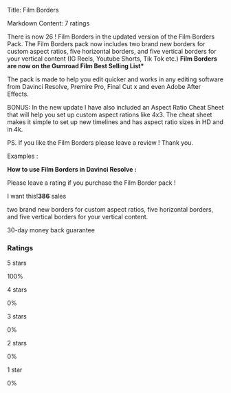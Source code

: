 Title: Film Borders

Markdown Content:
7 ratings

There is now 26 ! Film Borders in the updated version of the Film Borders Pack. The Film Borders pack now includes two brand new borders for custom aspect ratios, five horizontal borders, and five vertical borders for your vertical content (IG Reels, Youtube Shorts, Tik Tok etc.) **Film Borders are now on the Gumroad Film Best Selling List\***

The pack is made to help you edit quicker and works in any editing software from Davinci Resolve, Premire Pro, Final Cut x and even Adobe After Effects.

BONUS: In the new update I have also included an Aspect Ratio Cheat Sheet that will help you set up custom aspect rations like 4x3. The cheat sheet makes it simple to set up new timelines and has aspect ratio sizes in HD and in 4k.

PS. If you like the Film Borders please leave a review ! Thank you.

Examples :

**How to use Film Borders in Davinci Resolve :**

Please leave a rating if you purchase the Film Border pack !

I want this!**386** sales

two brand new borders for custom aspect ratios, five horizontal borders, and five vertical borders for your vertical content.

30-day money back guarantee

### Ratings

5 stars

100%

4 stars

0%

3 stars

0%

2 stars

0%

1 star

0%
